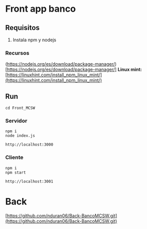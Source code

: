 # Front app banco

## Requisitos

1. Instala npm y nodejs

### Recursos

(https://nodejs.org/es/download/package-manager/)[https://nodejs.org/es/download/package-manager/]
**Linux mint:** [https://linuxhint.com/install_npm_linux_mint/](https://linuxhint.com/install_npm_linux_mint/) 

## Run

    cd Front_MCSW

### Servidor

    npm i
    node index.js

`http://localhost:3000` 

### Cliente

    npm i
    npm start

`http://localhost:3001`


# Back

[https://github.com/nduran06/Back-BancoMCSW.git](https://github.com/nduran06/Back-BancoMCSW.git) 


